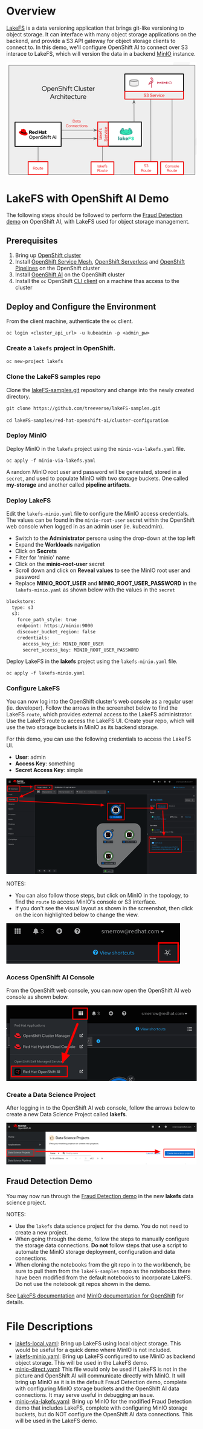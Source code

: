 # Overview

[LakeFS](https://lakefs.io/) is a data versioning application that brings git-like versioning to object storage. It can interface with many object storage applications on the backend, and provide a S3 API gateway for object storage clients to connect to. In this demo, we'll configure OpenShift AI to connect over S3 interace to LakeFS, which will version the data in a backend [MinIO](https://min.io/docs/minio/kubernetes/openshift/index.html) instance.

![lakefs](img/lakefsv3.png)

# LakeFS with OpenShift AI Demo

The following steps should be followed to perform the [Fraud Detection demo](https://docs.redhat.com/en/documentation/red_hat_openshift_ai_self-managed/2.13/html/openshift_ai_tutorial_-_fraud_detection_example/index) on OpenShift AI, with LakeFS used for object storage management.

## Prerequisites

1. Bring up [OpenShift cluster](https://docs.redhat.com/en/documentation/openshift_container_platform/4.17#Install)
2. Install [OpenShift Service Mesh](https://docs.openshift.com/container-platform/4.16/service_mesh/v2x/installing-ossm.html#ossm-install-ossm-operator_installing-ossm), [OpenShift Serverless](https://docs.openshift.com/serverless/1.34/install/install-serverless-operator.html) and [OpenShift Pipelines](https://docs.openshift.com/pipelines/1.16/install_config/installing-pipelines.html) on the OpenShift cluster
3. Install [OpenShift AI](https://docs.redhat.com/en/documentation/red_hat_openshift_ai_self-managed/2.13/html/installing_and_uninstalling_openshift_ai_self-managed/index) on the OpenShift cluster
4. Install the `oc` OpenShift [CLI client](https://docs.openshift.com/container-platform/4.16/cli_reference/openshift_cli/getting-started-cli.html) on a machine thas access to the cluster

## Deploy and Configure the Environment
From the client machine, authenticate the `oc` client.

```
oc login <cluster_api_url> -u kubeadmin -p <admin_pw>
```

### Create a `lakefs` project in OpenShift.

```
oc new-project lakefs
```

### Clone the LakeFS samples repo
Clone the [lakeFS-samples.git](https://github.com/treeverse/lakeFS-samples.git) repository and change into the newly created directory.

```
git clone https://github.com/treeverse/lakeFS-samples.git

cd lakeFS-samples/red-hat-openshift-ai/cluster-configuration
```

### Deploy MinIO
Deploy MinIO in the `lakefs` project using the `minio-via-lakefs.yaml` file.

```
oc apply -f minio-via-lakefs.yaml
```
A random MinIO root user and password will be generated, stored in a `secret`, and used to populate MinIO with two storage buckets. One called **my-storage** and another called **pipeline artifacts**.

### Deploy LakeFS
Edit the `lakefs-minio.yaml` file to configure the MinIO access credentials. The values can be found in the `minio-root-user` secret within the OpenShift web console when logged in as an admin user (ie. kubeadmin).

- Switch to the **Administrator** persona using the drop-down at the top left
- Expand the **Workloads** navigation
- Click on **Secrets**
- Filter for 'minio' name
- Click on the **minio-root-user** secret
- Scroll down and click on **Reveal values** to see the MinIO root user and password
- Replace **MINIO_ROOT_USER** and **MINIO_ROOT_USER_PASSWORD** in the `lakefs-minio.yaml` as shown below with the values in the `secret`

```
blockstore:
  type: s3
  s3:
    force_path_style: true
    endpoint: https://minio:9000
    discover_bucket_region: false
    credentials:
      access_key_id: MINIO_ROOT_USER
      secret_access_key: MINIO_ROOT_USER_PASSWORD
```

Deploy LakeFS in the **lakefs** project using the `lakefs-minio.yaml` file.

```
oc apply -f lakefs-minio.yaml
```

### Configure LakeFS
You can now log into the OpenShift cluster's web console as a regular user (ie. developer). Follow the arrows in the screenshot below to find the LakeFS `route`, which provides external access to the LakeFS administrator. Use the LakeFS route to access the LakeFS UI. Create your repo, which will use the two storage buckets in MinIO as its backend storage.

For this demo, you can use the following credentials to access the LakeFS UI.

* **User**: admin
* **Access Key**: something
* **Secret Access Key**: simple

![lakefs](img/lakefs-route.png)

NOTES:
- You can also follow those steps, but click on MinIO in the topology, to find the `route` to access MinIO's console or S3 interface.
- If you don't see the visual layout as shown in the screenshot, then click on the icon highlighted below to change the view.

![lakefs](img/topology.png)

### Access OpenShift AI Console
From the OpenShift web console, you can now open the OpenShift AI web console as shown below.

![lakefs](img/oai-console.png)

### Create a Data Science Project
After logging in to the OpenShift AI web console, follow the arrows below to create a new Data Science Project called **lakefs**.

![lakefs](img/project.png)


## Fraud Detection Demo

You may now run through the [Fraud Detection demo](https://docs.redhat.com/en/documentation/red_hat_openshift_ai_self-managed/2.13/html/openshift_ai_tutorial_-_fraud_detection_example/index) in the new **lakefs** data science project. 

NOTES: 
* Use the `lakefs` data science project for the demo. You do not need to create a new project.
* When going through the demo, follow the steps to manually configure the storage data connections. **Do not** follow steps that use a script to automate the MinIO storage deployment, configuration and data connections. 
* When cloning the notebooks from the git repo in to the workbench, be sure to pull them from the `lakeFS-samples` repo as the notebooks there have been modified from the default notebooks to incorporate LakeFS. Do not use the notebook git repos shown in the demo. 


See [LakeFS documentation](https://docs.lakefs.io/) and [MinIO documentation for OpenShift](https://min.io/docs/minio/kubernetes/openshift/index.html) for details.

# File Descriptions

- [lakefs-local.yaml](./lakefs-local.yaml): Bring up LakeFS using local object storage. This would be useful for a quick demo where MinIO is not included.
- [lakefs-minio.yaml](./lakefs-minio.yaml): Bring up LakeFS configured to use MinIO as backend object storage. This will be used in the LakeFS demo.
- [minio-direct.yaml](./minio-direct.yaml): This file would only be used if LakeFS is not in the picture and OpenShift AI will communicate directly with MinIO. It will bring up MinIO as it is in the default Fraud Detection demo, complete with configuring MinIO storage buckets and the OpenShift AI data connections. It may serve useful in debugging an issue.
- [minio-via-lakefs.yaml](./minio-via-lakefs.yaml): Bring up MinIO for the modified Fraud Detection demo that includes LakeFS, complete with configuring MinIO storage buckets, but do NOT configure the OpenShift AI data connections. This will be used in the LakeFS demo.
